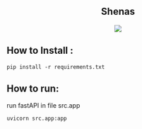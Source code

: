   <h2 align="center">Shenas</h2></h2>
  <p align="center" ><img src = "https://skillicons.dev/icons?i=py,redis,docker"></p>


## How to Install :
```
pip install -r requirements.txt
```

## How to run:
run fastAPI in file src.app
```
uvicorn src.app:app
```
